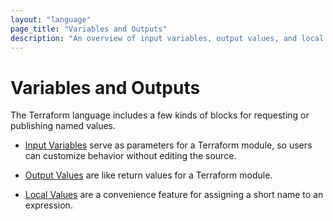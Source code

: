 ```yaml
---
layout: "language"
page_title: "Variables and Outputs"
description: "An overview of input variables, output values, and local values in Terraform language." 
---
```


# Variables and Outputs

The Terraform language includes a few kinds of blocks for requesting or
publishing named values.

- [Input Variables](/docs/language/values/variables.html) serve as parameters for
  a Terraform module, so users can customize behavior without editing the source.

- [Output Values](/docs/language/values/outputs.html) are like return values for a
  Terraform module.

- [Local Values](/docs/language/values/locals.html) are a convenience feature for
  assigning a short name to an expression.
